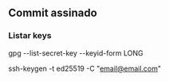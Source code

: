 ## Commit assinado

### Listar keys

gpg --list-secret-key --keyid-form LONG

ssh-keygen -t ed25519 -C "email@email.com"
